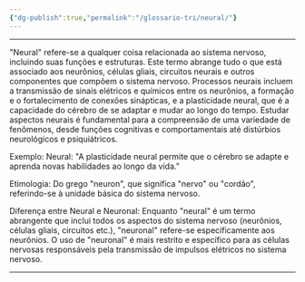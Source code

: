 ```yaml
---
{"dg-publish":true,"permalink":"/glossario-tri/neural/"}
---
```


---

"Neural" refere-se a qualquer coisa relacionada ao sistema nervoso, incluindo suas funções e estruturas. Este termo abrange tudo o que está associado aos neurônios, células gliais, circuitos neurais e outros componentes que compõem o sistema nervoso.
Processos neurais incluem a transmissão de sinais elétricos e químicos entre os neurônios, a formação e o fortalecimento de conexões sinápticas, e a plasticidade neural, que é a capacidade do cérebro de se adaptar e mudar ao longo do tempo. Estudar aspectos neurais é fundamental para a compreensão de uma variedade de fenômenos, desde funções cognitivas e comportamentais até distúrbios neurológicos e psiquiátricos.

Exemplo: Neural: "A plasticidade neural permite que o cérebro se adapte e aprenda novas habilidades ao longo da vida."

Etimologia: Do grego "neuron", que significa "nervo" ou "cordão", referindo-se à unidade básica do sistema nervoso.

Diferença entre Neural e Neuronal: Enquanto "neural" é um termo abrangente que inclui todos os aspectos do sistema nervoso (neurônios, células gliais, circuitos etc.), "neuronal" refere-se especificamente aos neurônios. O uso de "neuronal" é mais restrito e específico para as células nervosas responsáveis pela transmissão de impulsos elétricos no sistema nervoso.



----



